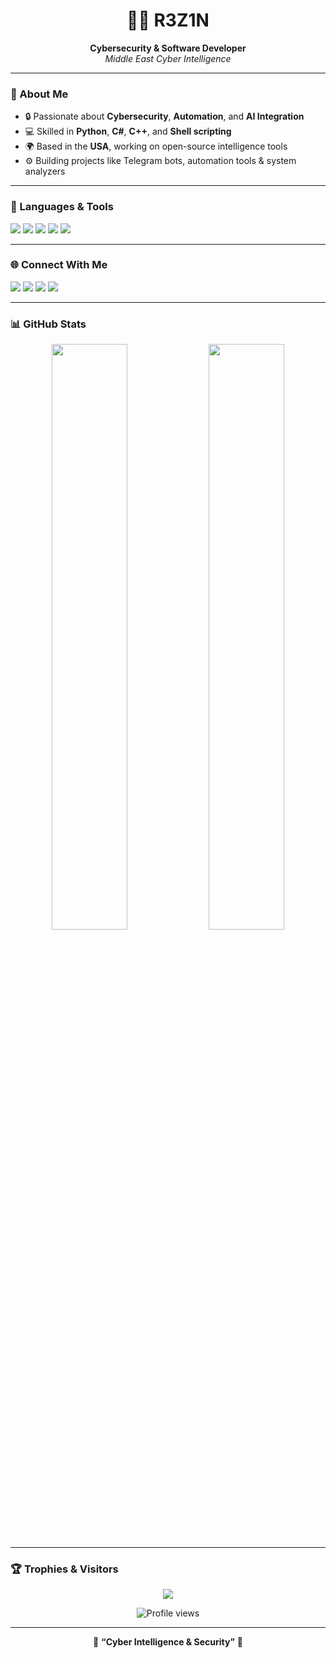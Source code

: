 <h1 align="center">👨‍💻 R3Z1N</h1>
<p align="center">
  <b>Cybersecurity & Software Developer</b><br>
  <i>Middle East Cyber Intelligence</i>
</p>

---

### 🧠 About Me
- 🔒 Passionate about **Cybersecurity**, **Automation**, and **AI Integration**  
- 💻 Skilled in **Python**, **C#**, **C++**, and **Shell scripting**  
- 🌍 Based in the **USA**, working on open-source intelligence tools  
- ⚙️ Building projects like Telegram bots, automation tools & system analyzers  

---

### 🧰 Languages & Tools
<p align="left">
  <img src="https://img.shields.io/badge/Python-3670A0?style=for-the-badge&logo=python&logoColor=ffdd54"/>
  <img src="https://img.shields.io/badge/C%23-239120?style=for-the-badge&logo=c-sharp&logoColor=white"/>
  <img src="https://img.shields.io/badge/C++-00599C?style=for-the-badge&logo=cplusplus&logoColor=white"/>
  <img src="https://img.shields.io/badge/Shell-FFD500?style=for-the-badge&logo=gnu-bash&logoColor=black"/>
  <img src="https://img.shields.io/badge/Linux-000000?style=for-the-badge&logo=linux&logoColor=white"/>
</p>

---

### 🌐 Connect With Me
<p align="left">
  <a href="https://t.me/T0mSyex" target="_blank"><img src="https://img.shields.io/badge/Telegram-2CA5E0?style=for-the-badge&logo=telegram&logoColor=white"></a>
  <a href="https://x.com/T0mSyex" target="_blank"><img src="https://img.shields.io/badge/X-000000?style=for-the-badge&logo=x&logoColor=white"></a>
  <a href="https://discord.gg/user/tomsyex" target="_blank"><img src="https://img.shields.io/badge/Discord-5865F2?style=for-the-badge&logo=discord&logoColor=white"></a>
  <a href="https://instagram.com/T0mSyex" target="_blank"><img src="https://img.shields.io/badge/Instagram-E4405F?style=for-the-badge&logo=instagram&logoColor=white"></a>
</p>

---

### 📊 GitHub Stats
<p align="center">
  <img width="49%" src="https://github-readme-stats.vercel.app/api?username=R3Z1N&show_icons=true&theme=radical">
  <img width="49%" src="https://github-readme-streak-stats.herokuapp.com/?user=R3Z1N&theme=radical">
</p>

---

### 🏆 Trophies & Visitors
<p align="center">
  <img src="https://github-profile-trophy.vercel.app/?username=R3Z1N&theme=onedark&no-frame=true&row=1&column=6" />
</p>

<p align="center">
  <img src="https://komarev.com/ghpvc/?username=R3Z1N&color=blueviolet&style=for-the-badge" alt="Profile views" />
</p>

---

<p align="center">
  🦅 <b>“Cyber Intelligence & Security”</b> 🦅
</p>
